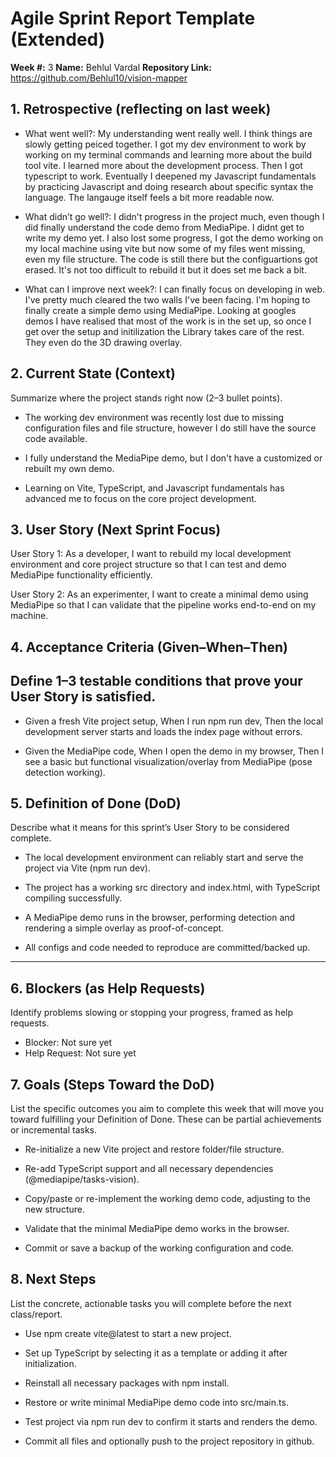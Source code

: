 # Agile Sprint Report Template (Extended)

**Week #:** 3
**Name:** Behlul Vardal
**Repository Link:** https://github.com/Behlul10/vision-mapper


## 1. Retrospective (reflecting on last week)
- What went well?: My understanding went really well. I think things are slowly getting peiced together. I got my dev environment to work by working on my terminal commands and learning more about the build tool vite. I learned more about the development process. Then I got typescript to work. Eventually I deepened my Javascript fundamentals by practicing Javascript and doing research about specific syntax the language. The langauge itself feels a bit more readable now.

- What didn’t go well?: I didn't progress in the project much, even though I did finally understand the code demo from MediaPipe. I didnt get to write my demo yet. I also lost some progress, I got the demo working on my local machine using vite but now some of my files went missing, even my file structure. The code is still there but the configuartions got erased. It's not too difficult to rebuild it but it does set me back a bit.

- What can I improve next week?: I can finally focus on developing in web. I've pretty much cleared the two walls I've been facing. I'm hoping to finally create a simple demo using MediaPipe. Looking at googles demos I have realised that most of the work is in the set up, so once I get over the setup and initilization the Library takes care of the rest. They even do the 3D drawing overlay.


## 2. Current State (Context)
Summarize where the project stands right now (2–3 bullet points).
- The working dev environment was recently lost due to missing configuration files and file structure, however I do still have the source code available.

- I fully understand the MediaPipe demo, but I don't have a customized or rebuilt my own demo.

- Learning on Vite, TypeScript, and Javascript fundamentals has advanced me to focus on the core project development.


## 3. User Story (Next Sprint Focus)
User Story 1:
As a developer, I want to rebuild my local development environment and core project structure so that I can test and demo MediaPipe functionality efficiently.

User Story 2:
As an experimenter, I want to create a minimal demo using MediaPipe so that I can validate that the pipeline works end-to-end on my machine.

## 4. Acceptance Criteria (Given–When–Then)
Define 1–3 testable conditions that prove your User Story is satisfied.
-

- Given a fresh Vite project setup, When I run npm run dev, Then the local development server starts and loads the index page without errors.



- Given the MediaPipe code, When I open the demo in my browser, Then I see a basic but functional visualization/overlay from MediaPipe (pose detection working).

## 5. Definition of Done (DoD)
Describe what it means for this sprint’s User Story to be considered complete.

- The local development environment can reliably start and serve the project via Vite (npm run dev).

- The project has a working src directory and index.html, with TypeScript compiling successfully.

- A MediaPipe demo runs in the browser, performing detection and rendering a simple overlay as proof-of-concept.

- All configs and code needed to reproduce are committed/backed up.


---
## 6. Blockers (as Help Requests)
Identify problems slowing or stopping your progress, framed as help requests.
- Blocker: Not sure yet
- Help Request: Not sure yet

## 7. Goals (Steps Toward the DoD)
List the specific outcomes you aim to complete this week that will move you toward fulfilling your Definition of Done. These can be partial achievements or incremental tasks.
- Re-initialize a new Vite project and restore folder/file structure.

- Re-add TypeScript support and all necessary dependencies (@mediapipe/tasks-vision).

- Copy/paste or re-implement the working demo code, adjusting to the new structure.

- Validate that the minimal MediaPipe demo works in the browser.

- Commit or save a backup of the working configuration and code.

## 8. Next Steps
List the concrete, actionable tasks you will complete before the next class/report.
- Use npm create vite@latest to start a new project.

- Set up TypeScript by selecting it as a template or adding it after initialization.

- Reinstall all necessary packages with npm install.

- Restore or write minimal MediaPipe demo code into src/main.ts.

- Test project via npm run dev to confirm it starts and renders the demo.

- Commit all files and optionally push to the project repository in github.
